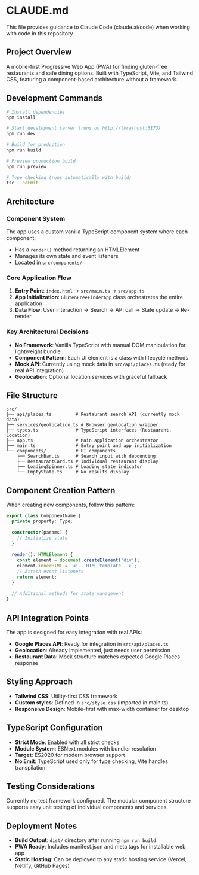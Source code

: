 # CLAUDE.md

This file provides guidance to Claude Code (claude.ai/code) when working with code in this repository.

## Project Overview

A mobile-first Progressive Web App (PWA) for finding gluten-free restaurants and safe dining options. Built with TypeScript, Vite, and Tailwind CSS, featuring a component-based architecture without a framework.

## Development Commands

```bash
# Install dependencies
npm install

# Start development server (runs on http://localhost:5173)
npm run dev

# Build for production
npm run build

# Preview production build
npm run preview

# Type checking (runs automatically with build)
tsc --noEmit
```

## Architecture

### Component System
The app uses a custom vanilla TypeScript component system where each component:
- Has a `render()` method returning an HTMLElement
- Manages its own state and event listeners
- Located in `src/components/`

### Core Application Flow
1. **Entry Point**: `index.html` → `src/main.ts` → `src/app.ts`
2. **App Initialization**: `GlutenFreeFinderApp` class orchestrates the entire application
3. **Data Flow**: User interaction → Search → API call → State update → Re-render

### Key Architectural Decisions
- **No Framework**: Vanilla TypeScript with manual DOM manipulation for lightweight bundle
- **Component Pattern**: Each UI element is a class with lifecycle methods
- **Mock API**: Currently using mock data in `src/api/places.ts` (ready for real API integration)
- **Geolocation**: Optional location services with graceful fallback

## File Structure

```
src/
├── api/places.ts         # Restaurant search API (currently mock data)
├── services/geolocation.ts # Browser geolocation wrapper
├── types.ts              # TypeScript interfaces (Restaurant, Location)
├── app.ts                # Main application orchestrator
├── main.ts               # Entry point and app initialization
└── components/           # UI components
    ├── SearchBar.ts      # Search input with debouncing
    ├── RestaurantCard.ts # Individual restaurant display
    ├── LoadingSpinner.ts # Loading state indicator
    └── EmptyState.ts     # No results display
```

## Component Creation Pattern

When creating new components, follow this pattern:

```typescript
export class ComponentName {
  private property: Type;
  
  constructor(params) {
    // Initialize state
  }
  
  render(): HTMLElement {
    const element = document.createElement('div');
    element.innerHTML = `<!-- HTML template -->`;
    // Attach event listeners
    return element;
  }
  
  // Additional methods for state management
}
```

## API Integration Points

The app is designed for easy integration with real APIs:
- **Google Places API**: Ready for integration in `src/api/places.ts`
- **Geolocation**: Already implemented, just needs user permission
- **Restaurant Data**: Mock structure matches expected Google Places response

## Styling Approach

- **Tailwind CSS**: Utility-first CSS framework
- **Custom styles**: Defined in `src/style.css` (imported in main.ts)
- **Responsive Design**: Mobile-first with max-width container for desktop

## TypeScript Configuration

- **Strict Mode**: Enabled with all strict checks
- **Module System**: ESNext modules with bundler resolution
- **Target**: ES2020 for modern browser support
- **No Emit**: TypeScript used only for type checking, Vite handles transpilation

## Testing Considerations

Currently no test framework configured. The modular component structure supports easy unit testing of individual components and services.

## Deployment Notes

- **Build Output**: `dist/` directory after running `npm run build`
- **PWA Ready**: Includes manifest.json and meta tags for installable web app
- **Static Hosting**: Can be deployed to any static hosting service (Vercel, Netlify, GitHub Pages)